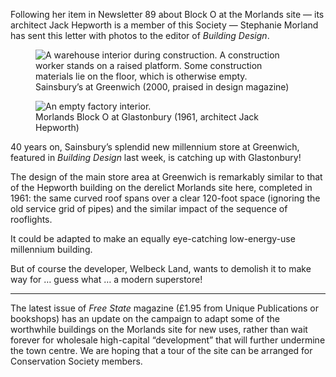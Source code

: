<aside class="ednote">

Following her item in Newsletter 89 about Block O at the Morlands site —
its architect Jack Hepworth is a member of this Society — Stephanie
Morland has sent this letter with photos to the editor of *Building
Design*.

</aside>

<div class="multipic">
<figure>
<img src="../sainsbury-Greenwich.jpg" alt="A warehouse interior during construction. A construction worker stands on a raised platform. Some construction materials lie on the floor, which is otherwise empty.">
<figcaption>
Sainsbury’s at Greenwich (2000, praised in design magazine)
</figcaption>
</figure>

<figure>
<img src="../morland-blockO.jpg" alt="An empty factory interior.">
<figcaption>
Morlands Block O at Glastonbury (1961, architect Jack Hepworth)
</figcaption>
</figure>
</div>

40 years on, Sainsbury’s splendid new millennium store at Greenwich,
featured in *Building Design* last week, is catching up with
Glastonbury!

The design of the main store area at Greenwich is remarkably similar to
that of the Hepworth building on the derelict Morlands site here,
completed in 1961: the same curved roof spans over a clear 120-foot
space (ignoring the old service grid of pipes) and the similar impact of
the sequence of rooflights.

It could be adapted to make an equally eye-catching low-energy-use
millennium building.

But of course the developer, Welbeck Land, wants to demolish it to make
way for … guess what … a modern superstore!

------------------------------------------------------------------------

The latest issue of *Free State* magazine (£1.95 from Unique
Publications or bookshops) has an update on the campaign to adapt some
of the worthwhile buildings on the Morlands site for new uses, rather
than wait forever for wholesale high-capital “development” that will
further undermine the town centre. We are hoping that a tour of the site
can be arranged for Conservation Society members.
